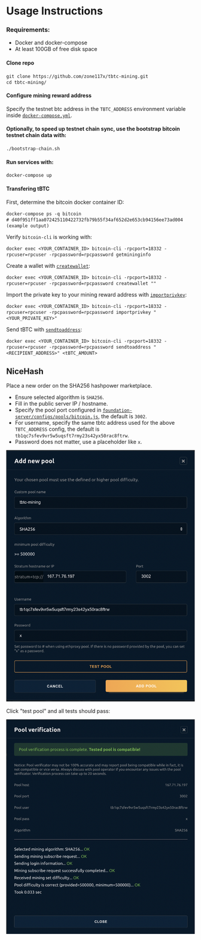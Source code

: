 # Usage Instructions

### Requirements:
 * Docker and docker-compose
 * At least 100GB of free disk space

#### Clone repo
```shell
git clone https://github.com/zone117x/tbtc-mining.git
cd tbtc-mining/
```

#### Configure mining reward address
Specify the testnet btc address in the `TBTC_ADDRESS` environment variable inside [`docker-compose.yml`](docker-compose.yml).

#### Optionally, to speed up testnet chain sync, use the bootstrap bitcoin testnet chain data with:
```shell
./bootstrap-chain.sh
```

#### Run services with:
```shell
docker-compose up
```

#### Transfering tBTC
First, determine the bitcoin docker container ID:
```shell
docker-compose ps -q bitcoin
# d40f951ff1aa072425110422732fb79b55f34af652d2e653cb94156ee73ad004 (example output)
```

Verify `bitcoin-cli` is working with:
```shell
docker exec <YOUR_CONTAINER_ID> bitcoin-cli -rpcport=18332 -rpcuser=rpcuser -rpcpassword=rpcpassword getmininginfo
```

Create a wallet with [`createwallet`](https://developer.bitcoin.org/reference/rpc/createwallet.html):
```shell
docker exec <YOUR_CONTAINER_ID> bitcoin-cli -rpcport=18332 -rpcuser=rpcuser -rpcpassword=rpcpassword createwallet ""
```

Import the private key to your mining reward address with [`importprivkey`](https://developer.bitcoin.org/reference/rpc/importprivkey.html):
```shell
docker exec <YOUR_CONTAINER_ID> bitcoin-cli -rpcport=18332 -rpcuser=rpcuser -rpcpassword=rpcpassword importprivkey "<YOUR_PRIVATE_KEY>"
```

Send tBTC with [`sendtoaddress`](https://developer.bitcoin.org/reference/rpc/sendtoaddress.html):
```shell
docker exec <YOUR_CONTAINER_ID> bitcoin-cli -rpcport=18332 -rpcuser=rpcuser -rpcpassword=rpcpassword sendtoaddress "<RECIPIENT_ADDRESS>" <tBTC_AMOUNT>
```

## NiceHash

Place a new order on the SHA256 hashpower marketplace.

* Ensure selected algorithm is `SHA256`.
* Fill in the public server IP / hostname.
* Specify the pool port configured in [`foundation-server/configs/pools/bitcoin.js`](foundation-server/configs/pools/bitcoin.js), the default is `3002`.
* For username, specify the same tbtc address used for the above `TBTC_ADDRESS` config, the default is `tb1qc7sfev9vr5w5uqsft7rmy23s42yx50rac8ftrw`.
* Password does not matter, use a placeholder like `x`.

<img src='images/nicehash-pool-setup.png' width='600'>

Click "test pool" and all tests should pass:

<img src='images/nicehash-pool-verification.png' width='600'>
